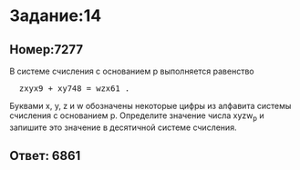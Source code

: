 <h1>Задание:14</h1><h2>Номер:7277</h2>В системе счисления с основанием p выполняется равенство <br/><pre>  zxyx9 + xy748 = wzx61 . </pre>Буквами x, y, z и w обозначены некоторые цифры из алфавита системы счисления с основанием p. Определите значение числа xyzw<sub>p</sub> и запишите это значение в десятичной системе счисления.<h2>Ответ:
6861</h2>